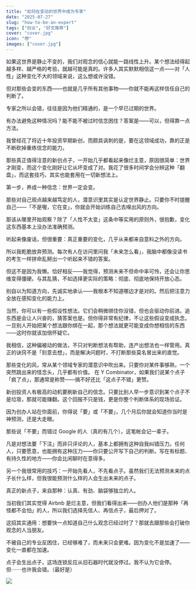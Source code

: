 ```yaml
---
title: "如何在变动的世界中成为专家"
date: "2025-07-27"
slug: "how-to-be-an-expert"
tags: ["创业", "好文推荐"]
cover: "cover.jpg"
icon: "😎"
images: ["cover.jpg"]
---
```

如果这世界是静止不变的，我们对观念的信心就能一路线性上升。某个想法经得起越多样、越严格的考验，就越可能是真的。许多人其实默默相信这一点——对「人性」这种变化不大的领域来说，这么想或许没错。



但对那些会变的东西——也就是几乎所有其他事物——你就不能再这样信任自己的判断了。



专家之所以会错，往往是因为他们精通的，是一个早已过期的世界。



有办法避免这种情况吗？能不能不被过时信念困住？答案是——可以，但得靠一点方法。



我曾经花了将近十年投资早期新创，而颇具讽刺的是，要在这领域成功，靠的正是不断砍掉重练信念的能力。



那些真正值得注意的新创点子，一开始几乎都看起来像烂主意，原因很简单：世界才刚变，而这个变化刚好让它从坏变成了对。我花了很多时间学会分辨这种「翻盘」，而这套技巧，其实也能套用在一切新想法上。



第一步，养成一种信念：世界一定会变。



那些对自己观点越来越笃定的人，潜意识里其实是认定世界静止。只要你不时提醒自己——「不是喔，它在变」，你就会开始训练自己去嗅出风的方向。



那该从哪里开始观察？除了「人性不太变」这条中等实用的原则外，很抱歉，变化这东西基本上没办法准确预测。



听起来像废话，但很重要：真正重要的变化，几乎从来都来自意料之外的方向。



所以我乾脆放弃预测。每次有人在访问里问我「未来怎么看」，我脑中都像没读书的考生一样拼命乱掰出一个听起来不错的答案。



但这不是因为我懒。恰好相反——我觉得，预测未来不但命中率可怜，还会让你思维变得僵硬。与其乱猜，不如选择更实际的策略：彻底、彻底地保持开放心态。



别自以为知道方向，先诚实地承认——我根本不知道哪边才是对的。然后把注意力全放在感知变化的能力上。



当然，你可以有一些假设性想法。它们会稍微绑住你没错，但也会驱动你前进。追东西是会让人兴奋的，猜答案也是。但你得非常有纪律，不让这些假设变成执念。
一旦别人开始把某个想法跟你绑在一起，那个想法就更可能变成你想相信的东西——这时你就该加倍怀疑它。



我相信，这种偏被动的做法，不只对判断想法有帮助，连产出想法也一样管用。真正的诀窍不是「刻意去想」，而是解决问题时，不打断那些莫名冒出来的直觉。



那些变化的风，常从某个领域专家的潜意识中吹出来。只要你对某件事够熟，一个突然跳出来的怪念头，几乎都有价值。
在 Y Combinator，如果我们说某个点子「疯了点」，那通常是称赞——搞不好还比「这点子不错」更赞。



新创投资人有极高的动机要刷新自己的信念。只要比别人早一步意识到某个点子不是垃圾，那就可能赚翻。这个回报不只是钱，更是你整个判断体系的现场验证。



因为创办人站在你面前，你得说「要」或「不要」，几个月后你就会知道你当时是神预测，还是大走眼。



那些说「不要」而错过 Google 的人（真的有几个），这笔帐会记一辈子。



凡是对想法要「下注」而非只评论的人，基本上都拥有这种自我纠错压力。任何人，只要愿意，也能拥有这种压力——你只要公开写下自己的判断。写在有标题、有持久性的地方——你会比闲聊时在意得多。



另一个我很常用的技巧：一开始先看人，不先看点子。虽然我们无法预测未来的点子长什么样，但我很能预测什么样的人会生出未来的点子。



真正的新点子，来自那种：认真、有劲、脑袋够独立的人。



当初我们其实觉得 Airbnb 是烂主意，但我们看得出来——创办人他们是那种「再怪都不会怕」的人，所以我们选择先信人、再信点子，最后押对了。



这招其实通用：想要快一点知道自己什么观念已经过时了？那就去跟那些会打破你观念的人当朋友。



不被自己的专业反困住，已经够难了，而未来只会更难。因为变化不是加速了——变化一直都在加速。



点子会生出点子，这场连锁反应从旧石器时代就没停过。我不认为它会停。
但⋯⋯也许我会错。（最好是）




![](https://prod-files-secure.s3.us-west-2.amazonaws.com/112d0858-5090-4d34-a606-b75eb8d65fd2/46476355-9cf3-4e99-9b7a-3531bc426380/1000202064.png?X-Amz-Algorithm=AWS4-HMAC-SHA256&X-Amz-Content-Sha256=UNSIGNED-PAYLOAD&X-Amz-Credential=ASIAZI2LB4663K3G3WEV%2F20250903%2Fus-west-2%2Fs3%2Faws4_request&X-Amz-Date=20250903T033858Z&X-Amz-Expires=3600&X-Amz-Security-Token=IQoJb3JpZ2luX2VjENL%2F%2F%2F%2F%2F%2F%2F%2F%2F%2FwEaCXVzLXdlc3QtMiJHMEUCIQDAJ2YXWQx4CtSG%2FTvHOr7Gqeyjr5NEgcwP%2BSlwkTAyZAIgfcmbMKizMA1sgDhb5IyOyY1yw80XK0a235s9aSPC1toq%2FwMIOxAAGgw2Mzc0MjMxODM4MDUiDHzkAsw1ekMwEU3rbyrcA59IGJYcR6qoRE9bz6ZBy6RQYujKM54KlFue%2B95a7OOSUwZkQA6xTcxVpvsQqYv9ZjBTrX8vP3FoaJNq5u3GRBnET9FzuYuu%2Fnwui798V8exVqzRgV8xF5nHWB%2F2MJUEBRob8%2BBzXYuEvfF3dqKhCp0gyZm5%2BXmPEOG6ypvCZNE5KG275L3lhHUEbiJuTkWoO1fU7F3U7weY8dWAsQyDZes0D0oTySSGl31J2VEzckmupHDwnGBP44Hkn2MJBiblnpQdbBjQ8YGY6hR216oEAjPNAfUqkmUzDEBcbj6%2BrBhQRiOkAXyY4BHSPDsSqkSVjyEHGvMUOo2xeEsw3zO71DgDEnSDhD6tgjPu6PfqkLEapEiGXIHIX3WFz9GtpSmk0rIlJ%2B5jXlOr7MfcjcSDISTRHigmoLr54rU3parlaDylOsV%2FeflyHsIeeZwE5V%2FVNO5Gxn181QptpS95exeMj1wkreSnSToMprvl%2FL0Hq%2BkzUBhp%2BRRoPecsdtfyMK1SPS7s9H6ch9O21Y8S%2FcpCvGyNai1QzI4C8nZ%2BZZZjLQUvyh4VQhx0TLT3Rr6n5f0Qc03Bm1%2FSp9eNBh6Pge7%2BgmbVCN3qqWPHZ%2BMoIrLDPJZ4VG41CrKeAHk7sMrtMJDI3sUGOqUB2KpMnMeMKbAwt1TGfEE07aHzw%2BKxcRhBXKHekRyDksfRYXbDDVnTGz5x00mCSvDQsWiGM%2FJwnFciokDh2bKiGtPY4YWOW7Y9ejmuCn2IRPGL85avvQQ4UDtQvfmUqImex0z1OYvm8xEboDFdR8j%2Bxg1WG1I1X7uhxvMUlfjMmOpVWO3kTuuKG8HFUx6Kw30seC0m7B0KafXjzcmaVZscv5sgf8ku&X-Amz-Signature=542aa4bb84dbdf8bb98fb509450eae7918937d78cfc8b7199ed170eb7f05dc90&X-Amz-SignedHeaders=host&x-amz-checksum-mode=ENABLED&x-id=GetObject)

